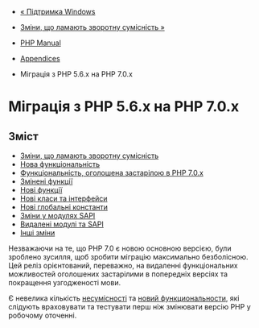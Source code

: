 - [« Підтримка Windows](migration71.windows-support.md)
- [Зміни, що ламають зворотну сумісність
»](migration70.incompatible.md)

- [PHP Manual](index.md)
- [Appendices](appendices.md)
- Міграція з PHP 5.6.x на PHP 7.0.x

# Міграція з PHP 5.6.x на PHP 7.0.x

## Зміст

- [Зміни, що ламають зворотну
сумісність](migration70.incompatible.md)
- [Нова функціональність](migration70.new-features.md)
- [Функціональність, оголошена застарілою в PHP
7.0.x](migration70.deprecated.md)
- [Змінені функції](migration70.changed-functions.md)
- [Нові функції](migration70.new-functions.md)
- [Нові класи та інтерфейси](migration70.classes.md)
- [Нові глобальні константи](migration70.constants.md)
- [Зміни у модулях SAPI](migration70.sapi-changes.md)
- [Видалені модулі та SAPI](migration70.removed-exts-sapis.md)
- [Інші зміни](migration70.other-changes.md)

Незважаючи на те, що PHP 7.0 є новою основною версією, були
зроблено зусилля, щоб зробити міграцію максимально безболісною.
Цей реліз орієнтований, переважно, на видаленні функціональних
можливостей оголошених застарілими в попередніх версіях та покращення
узгодженості мови.

Є невелика кількість
[несумісності](migration70.incompatible.md) та [новий
функциональности](migration70.new-features.md), які слідують
враховувати та тестувати перш ніж змінювати версію PHP у робочому
оточенні.
